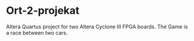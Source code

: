 # Ort-2-projekat
Altera Quartus project for two Altera Cyclone III FPGA boards. The Game is a race between two cars.
